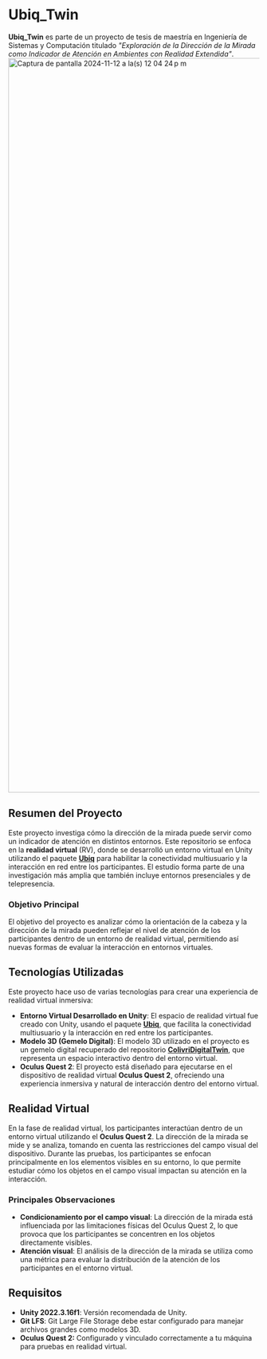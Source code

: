 # Ubiq_Twin

**Ubiq_Twin** es parte de un proyecto de tesis de maestría en Ingeniería de Sistemas y Computación titulado *"Exploración de la Dirección de la Mirada como Indicador de Atención en Ambientes con Realidad Extendida"*.
<img width="1470" alt="Captura de pantalla 2024-11-12 a la(s) 12 04 24 p m" src="https://github.com/user-attachments/assets/bc7f481b-d865-4f45-b6a1-ffc06d73063d" />

## Resumen del Proyecto

Este proyecto investiga cómo la dirección de la mirada puede servir como un indicador de atención en distintos entornos. Este repositorio se enfoca en la **realidad virtual** (RV), donde se desarrolló un entorno virtual en Unity utilizando el paquete **[Ubiq](https://github.com/ubiq-application/ubiq)** para habilitar la conectividad multiusuario y la interacción en red entre los participantes. El estudio forma parte de una investigación más amplia que también incluye entornos presenciales y de telepresencia. 

### Objetivo Principal

El objetivo del proyecto es analizar cómo la orientación de la cabeza y la dirección de la mirada pueden reflejar el nivel de atención de los participantes dentro de un entorno de realidad virtual, permitiendo así nuevas formas de evaluar la interacción en entornos virtuales.

## Tecnologías Utilizadas

Este proyecto hace uso de varias tecnologías para crear una experiencia de realidad virtual inmersiva:

- **Entorno Virtual Desarrollado en Unity**: El espacio de realidad virtual fue creado con Unity, usando el paquete **[Ubiq](https://github.com/UCL-VR/ubiq)**, que facilita la conectividad multiusuario y la interacción en red entre los participantes.
- **Modelo 3D (Gemelo Digital)**: El modelo 3D utilizado en el proyecto es un gemelo digital recuperado del repositorio **[ColivriDigitalTwin](https://github.com/imagine-uniandes/ColivriDigitalTwin)**, que representa un espacio interactivo dentro del entorno virtual.
- **Oculus Quest 2**: El proyecto está diseñado para ejecutarse en el dispositivo de realidad virtual **Oculus Quest 2**, ofreciendo una experiencia inmersiva y natural de interacción dentro del entorno virtual.

## Realidad Virtual

En la fase de realidad virtual, los participantes interactúan dentro de un entorno virtual utilizando el **Oculus Quest 2**. La dirección de la mirada se mide y se analiza, tomando en cuenta las restricciones del campo visual del dispositivo. Durante las pruebas, los participantes se enfocan principalmente en los elementos visibles en su entorno, lo que permite estudiar cómo los objetos en el campo visual impactan su atención en la interacción.

### Principales Observaciones
- **Condicionamiento por el campo visual**: La dirección de la mirada está influenciada por las limitaciones físicas del Oculus Quest 2, lo que provoca que los participantes se concentren en los objetos directamente visibles.
- **Atención visual**: El análisis de la dirección de la mirada se utiliza como una métrica para evaluar la distribución de la atención de los participantes en el entorno virtual.

## Requisitos
- **Unity 2022.3.16f1**: Versión recomendada de Unity.
- **Git LFS**: Git Large File Storage debe estar configurado para manejar archivos grandes como modelos 3D.
- **Oculus Quest 2:** Configurado y vinculado correctamente a tu máquina para pruebas en realidad virtual.

